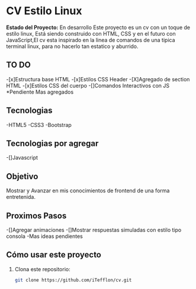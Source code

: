 # CV Estilo Linux
**Estado del Proyecto:** En desarrollo
Este proyecto es un cv con un toque de estilo linux, Está siendo construido con HTML, CSS y en el futuro con JavaScript,El cv
esta inspirado en la linea de comandos de una tipica terminal linux, para no hacerlo tan estatico y aburrido.

## TO DO
-[x]Estructura base HTML
-[x]Estilos CSS Header
-[X]Agregado de section HTML
-[x]Estilos CSS del cuerpo
-[]Comandos Interactivos con JS
*Pendiente Mas agregados

## Tecnologias
-HTML5
-CSS3
-Bootstrap

## Tecnologias por agregar
-[]Javascript

## Objetivo
Mostrar y Avanzar en mis conocimientos de frontend de una forma entretenida.

## Proximos Pasos
-[]Agregar animaciones 
-[]Mostrar respuestas simuladas con estilo tipo consola
-Mas ideas pendientes

## Cómo usar este proyecto
1. Clona este repositorio:
   ```bash
   git clone https://github.com/iTefflon/cv.git

